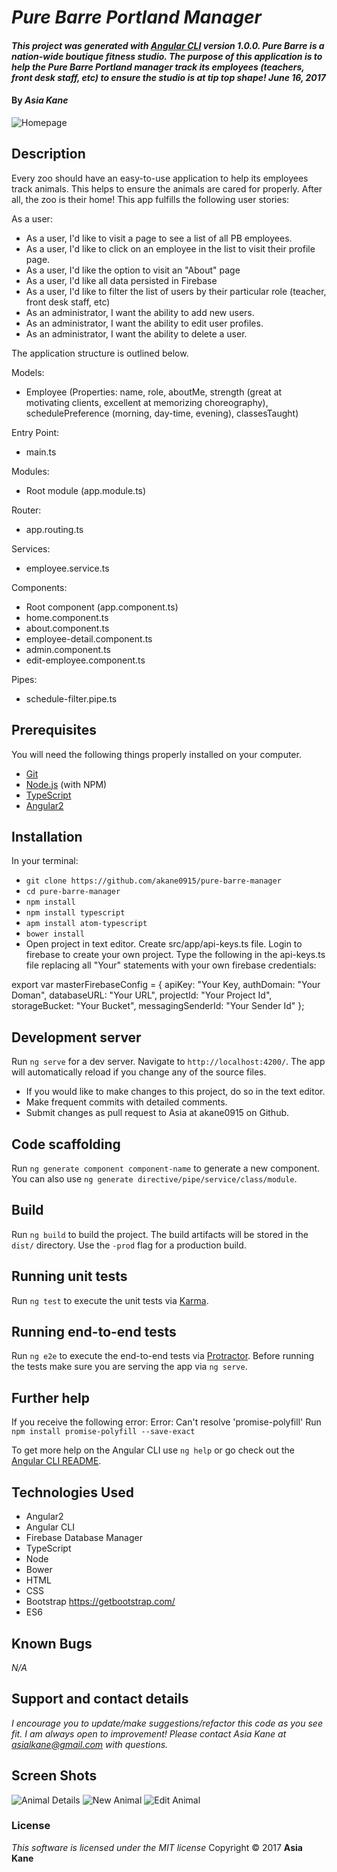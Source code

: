 # _Pure Barre Portland Manager_

#### _This project was generated with [Angular CLI](https://github.com/angular/angular-cli) version 1.0.0.  Pure Barre is a nation-wide boutique fitness studio.  The purpose of this application is to help the Pure Barre Portland manager track its employees (teachers, front desk staff, etc) to ensure the studio is at tip top shape! June 16, 2017_

#### By _**Asia Kane**_

![Homepage](resources/images/homepage.png)

## Description

Every zoo should have an easy-to-use application to help its employees track animals.  This helps to ensure the animals are cared for properly.  After all, the zoo is their home!  This app fulfills the following user stories:

As a user:

* As a user, I'd like to visit a page to see a list of all PB employees.
* As a user, I'd like to click on an employee in the list to visit their profile page.
* As a user, I'd like the option to visit an "About" page
* As a user, I'd like all data persisted in Firebase
* As a user, I'd like to filter the list of users by their particular role (teacher, front desk staff, etc)
* As an administrator, I want the ability to add new users.
* As an administrator, I want the ability to edit user profiles.
* As an administrator, I want the ability to delete a user.

The application structure is outlined below.  

Models:
  - Employee (Properties: name, role, aboutMe, strength (great at motivating clients, excellent at memorizing choreography), schedulePreference (morning, day-time, evening), classesTaught)

Entry Point:
  - main.ts

Modules:
  - Root module (app.module.ts)

Router:
  - app.routing.ts

Services:
  - employee.service.ts

Components:
  - Root component (app.component.ts)
  - home.component.ts
  - about.component.ts
  - employee-detail.component.ts
  - admin.component.ts
  - edit-employee.component.ts

Pipes:
  - schedule-filter.pipe.ts

## Prerequisites

You will need the following things properly installed on your computer.

* [Git](https://git-scm.com/)
* [Node.js](https://nodejs.org/) (with NPM)
* [TypeScript](https://www.typescriptlang.org/)
* [Angular2](https://angular.io/)

## Installation

In your terminal:
* `git clone https://github.com/akane0915/pure-barre-manager`
* `cd pure-barre-manager`
* `npm install`
* `npm install typescript`
* `apm install atom-typescript`
* `bower install`
* Open project in text editor.  Create src/app/api-keys.ts file.  Login to firebase to create your own project.  Type the following in the api-keys.ts file replacing all "Your" statements with your own firebase credentials:

export var masterFirebaseConfig = {
  apiKey: "Your Key,
  authDomain: "Your Doman",
  databaseURL: "Your URL",
  projectId: "Your Project Id",
  storageBucket: "Your Bucket",
  messagingSenderId: "Your Sender Id"
};

## Development server

Run `ng serve` for a dev server. Navigate to `http://localhost:4200/`. The app will automatically reload if you change any of the source files.

* If you would like to make changes to this project, do so in the text editor.
* Make frequent commits with detailed comments.
* Submit changes as pull request to Asia at akane0915 on Github.

## Code scaffolding

Run `ng generate component component-name` to generate a new component. You can also use `ng generate directive/pipe/service/class/module`.

## Build

Run `ng build` to build the project. The build artifacts will be stored in the `dist/` directory. Use the `-prod` flag for a production build.

## Running unit tests

Run `ng test` to execute the unit tests via [Karma](https://karma-runner.github.io).

## Running end-to-end tests

Run `ng e2e` to execute the end-to-end tests via [Protractor](http://www.protractortest.org/).
Before running the tests make sure you are serving the app via `ng serve`.

## Further help

If you receive the following error: Error: Can't resolve 'promise-polyfill'
Run `npm install promise-polyfill --save-exact`

To get more help on the Angular CLI use `ng help` or go check out the [Angular CLI README](https://github.com/angular/angular-cli/blob/master/README.md).

## Technologies Used

* Angular2
* Angular CLI
* Firebase Database Manager
* TypeScript
* Node
* Bower
* HTML
* CSS
* Bootstrap https://getbootstrap.com/
* ES6

## Known Bugs
_N/A_

## Support and contact details
_I encourage you to update/make suggestions/refactor this code as you see fit. I am always open to improvement! Please contact Asia Kane at asialkane@gmail.com with questions._

## Screen Shots

![Animal Details](resources/images/animal-details.png)
![New Animal](resources/images/new-animal.png)
![Edit Animal](resources/images/edit.png)

### License
  *This software is licensed under the MIT license*
  Copyright © 2017 **Asia Kane**
